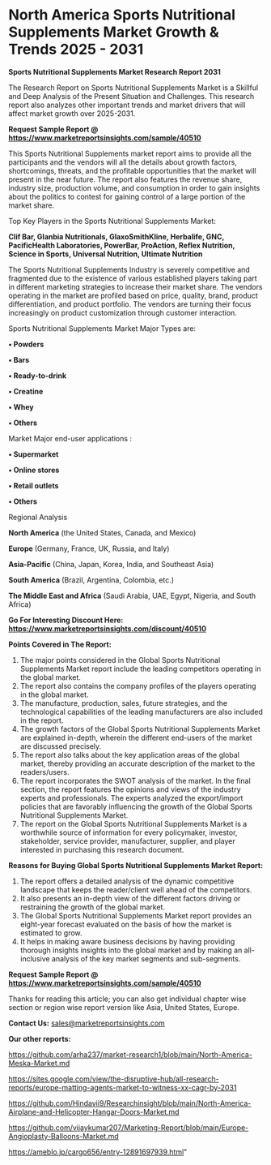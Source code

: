 # North America Sports Nutritional Supplements Market Growth & Trends 2025 - 2031

<strong>Sports Nutritional Supplements Market Research Report 2031</strong>

The Research Report on Sports Nutritional Supplements Market is a Skillful and Deep Analysis of the Present Situation and Challenges. This research report also analyzes other important trends and market drivers that will affect market growth over 2025-2031.

<strong>Request Sample Report @ <a href=https://www.marketreportsinsights.com/sample/40510>https://www.marketreportsinsights.com/sample/40510</a></strong>

This Sports Nutritional Supplements market report aims to provide all the participants and the vendors will all the details about growth factors, shortcomings, threats, and the profitable opportunities that the market will present in the near future. The report also features the revenue share, industry size, production volume, and consumption in order to gain insights about the politics to contest for gaining control of a large portion of the market share.

Top Key Players in the Sports Nutritional Supplements Market:

<strong>Clif Bar, Glanbia Nutritionals, GlaxoSmithKline, Herbalife, GNC, PacificHealth Laboratories, PowerBar, ProAction, Reflex Nutrition, Science in Sports, Universal Nutrition, Ultimate Nutrition</strong>

The Sports Nutritional Supplements Industry is severely competitive and fragmented due to the existence of various established players taking part in different marketing strategies to increase their market share. The vendors operating in the market are profiled based on price, quality, brand, product differentiation, and product portfolio. The vendors are turning their focus increasingly on product customization through customer interaction.

Sports Nutritional Supplements Market Major Types are:

<strong>•  Powders

•  Bars

•  Ready-to-drink

•  Creatine

•  Whey

•  Others</strong>

Market Major end-user applications :

<strong>•  Supermarket

•  Online stores

•  Retail outlets

•  Others</strong>

Regional Analysis

</u><strong><b>North America</b></strong> (the United States, Canada, and Mexico)

<strong><b>Europe </b></strong>(Germany, France, UK, Russia, and Italy)

<strong><b>Asia-Pacific</b></strong> (China, Japan, Korea, India, and Southeast Asia)

<strong><b>South America</b></strong> (Brazil, Argentina, Colombia, etc.)

<strong><b>The Middle East and Africa</b></strong> (Saudi Arabia, UAE, Egypt, Nigeria, and South Africa)

<strong>Go For Interesting Discount Here: <a href=https://www.marketreportsinsights.com/discount/40510>https://www.marketreportsinsights.com/discount/40510</a></strong>

<strong>Points Covered in The Report:</strong>
<ol>
  <li>The major points considered in the Global Sports Nutritional Supplements Market report include the leading competitors operating in the global market.</li>
  <li>The report also contains the company profiles of the players operating in the global market.</li>
  <li>The manufacture, production, sales, future strategies, and the technological capabilities of the leading manufacturers are also included in the report.</li>
  <li>The growth factors of the Global Sports Nutritional Supplements Market are explained in-depth, wherein the different end-users of the market are discussed precisely.</li>
  <li>The report also talks about the key application areas of the global market, thereby providing an accurate description of the market to the readers/users.</li>
  <li>The report incorporates the SWOT analysis of the market. In the final section, the report features the opinions and views of the industry experts and professionals. The experts analyzed the export/import policies that are favorably influencing the growth of the Global Sports Nutritional Supplements Market.</li>
  <li>The report on the Global Sports Nutritional Supplements Market is a worthwhile source of information for every policymaker, investor, stakeholder, service provider, manufacturer, supplier, and player interested in purchasing this research document.</li>
</ol>
<strong>Reasons for Buying Global Sports Nutritional Supplements Market Report:</strong>

<ol>
  <li>The report offers a detailed analysis of the dynamic competitive landscape that keeps the reader/client well ahead of the competitors.</li>
  <li>It also presents an in-depth view of the different factors driving or restraining the growth of the global market.</li>
  <li>The Global Sports Nutritional Supplements Market report provides an eight-year forecast evaluated on the basis of how the market is estimated to grow.</li>
  <li>It helps in making aware business decisions by having providing thorough insights insights into the global market and by making an all-inclusive analysis of the key market segments and sub-segments.</li>
</ol>
<strong>Request Sample Report @ <a href=https://www.marketreportsinsights.com/sample/40510>https://www.marketreportsinsights.com/sample/40510</a></strong>


Thanks for reading this article; you can also get individual chapter wise section or region wise report version like Asia, United States, Europe.

<strong>Contact Us:</strong>
sales@marketreportsinsights.com

<strong>Our other reports:</strong>

<a href=https://github.com/arha237/market-research1/blob/main/North-America-Meska-Market.md>https://github.com/arha237/market-research1/blob/main/North-America-Meska-Market.md</a>

<a href=https://sites.google.com/view/the-disruptive-hub/all-research-reports/europe-matting-agents-market-to-witness-xx-cagr-by-2031>https://sites.google.com/view/the-disruptive-hub/all-research-reports/europe-matting-agents-market-to-witness-xx-cagr-by-2031</a>

<a href=https://github.com/Hindavii9/Researchinsight/blob/main/North-America-Airplane-and-Helicopter-Hangar-Doors-Market.md>https://github.com/Hindavii9/Researchinsight/blob/main/North-America-Airplane-and-Helicopter-Hangar-Doors-Market.md</a>

<a href=https://github.com/vijaykumar207/Marketing-Report/blob/main/Europe-Angioplasty-Balloons-Market.md>https://github.com/vijaykumar207/Marketing-Report/blob/main/Europe-Angioplasty-Balloons-Market.md</a>

<a href=https://ameblo.jp/cargo656/entry-12891697939.html>https://ameblo.jp/cargo656/entry-12891697939.html</a>"
